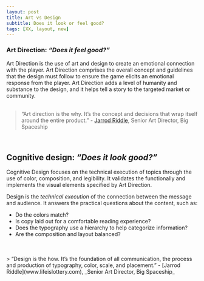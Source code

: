 ```yaml
---
layout: post
title: Art vs Design
subtitle: Does it look or feel good?
tags: [XX, layout, new]
---
```


### Art Direction: _“Does it feel good?”_  
Art Direction is the use of art and design to create an emotional connection with the player. Art Direction comprises the overall concept and guidelines that the design must follow to ensure the game elicits an emotional response from the player.
Art Direction adds a level of humanity and substance to the design, and it helps tell a story to the targeted market or community. 
<br>
<br>
> “Art direction is the why. It’s the concept and decisions that wrap itself around the entire product.”   - [Jarrod Riddle](www.lifeislottery.com), Senior Art Director, Big Spaceship

<br>

## Cognitive design: _“Does it look good?”_
 Cognitive Design focuses on the technical execution of topics through the use of color, composition, and legibility. It validates the functionally and implements the visual elements specified by Art Direction.  
 
 Design is the _technical execution_ of the connection between the message and audience. It answers the practical questions about the content, such as:
- Do the colors match? 
- Is copy laid out for a comfortable reading experience? 
- Does the typography use a hierarchy to help categorize information? 
- Are the composition and layout balanced?
<br>
<br>
> “Design is the how. It’s the foundation of all communication, the process and production of typography, color, scale, and placement.”    - [Jarrod Riddle](www.lifeislottery.com), _Senior Art Director, Big Spaceship_
